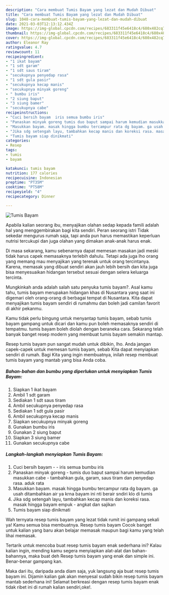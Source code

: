 ```yaml
---
description: "Cara membuat Tumis Bayam yang lezat dan Mudah Dibuat"
title: "Cara membuat Tumis Bayam yang lezat dan Mudah Dibuat"
slug: 1048-cara-membuat-tumis-bayam-yang-lezat-dan-mudah-dibuat
date: 2021-03-03T12:13:12.434Z
image: https://img-global.cpcdn.com/recipes/683311f45e6418c4/680x482cq70/tumis-bayam-foto-resep-utama.jpg
thumbnail: https://img-global.cpcdn.com/recipes/683311f45e6418c4/680x482cq70/tumis-bayam-foto-resep-utama.jpg
cover: https://img-global.cpcdn.com/recipes/683311f45e6418c4/680x482cq70/tumis-bayam-foto-resep-utama.jpg
author: Eleanor Ray
ratingvalue: 4.7
reviewcount: 11
recipeingredient:
- "1 ikat bayam"
- "1 sdt garam"
- "1 sdt saus tiram"
- "secukupnya penyedap rasa"
- "1 sdt gula pasir"
- "secukupnya kecap manis"
- "secukupnya minyak goreng"
- " bumbu iris"
- "2 siung baput"
- "3 siung bamer"
- "secukupnya cabe"
recipeinstructions:
- "Cuci bersih bayam  iris semua bumbu iris"
- "Panaskan minyak goreng tumis duo baput sampai harum kemudian masukkan cabe tambahkan gula, garam, saus tiram dan penyedap rasa. aduk rata"
- "Masukkan bayam. masak hingga bumbu tercampur rata dg bayam. ga usah ditambahkan air ya krna bayam ini nti berair sndiri klo di tumis"
- "Jika sdg setengah layu, tambahkan kecap manis dan koreksi rasa. masak hingga bayam empuk angkat dan sajikan"
- "Tumis bayam siap dinikmati"
categories:
- Resep
tags:
- tumis
- bayam

katakunci: tumis bayam 
nutrition: 177 calories
recipecuisine: Indonesian
preptime: "PT35M"
cooktime: "PT58M"
recipeyield: "4"
recipecategory: Dinner

---
```



![Tumis Bayam](https://img-global.cpcdn.com/recipes/683311f45e6418c4/680x482cq70/tumis-bayam-foto-resep-utama.jpg)

Apabila kalian seorang ibu, menyajikan olahan sedap kepada famili adalah hal yang menggembirakan bagi kita sendiri. Peran seorang istri Tidak sekedar mengurus rumah saja, tapi anda pun harus memastikan keperluan nutrisi tercukupi dan juga olahan yang dimakan anak-anak harus enak.

Di masa  sekarang, kamu sebenarnya dapat memesan masakan jadi meski tidak harus capek memasaknya terlebih dahulu. Tetapi ada juga lho orang yang memang mau menyajikan yang terenak untuk orang tercintanya. Karena, memasak yang dibuat sendiri akan jauh lebih bersih dan kita juga bisa menyesuaikan hidangan tersebut sesuai dengan selera keluarga tercinta. 



Mungkinkah anda adalah salah satu penyuka tumis bayam?. Asal kamu tahu, tumis bayam merupakan hidangan khas di Nusantara yang saat ini digemari oleh orang-orang di berbagai tempat di Nusantara. Kita dapat menyajikan tumis bayam sendiri di rumahmu dan boleh jadi camilan favorit di akhir pekanmu.

Kamu tidak perlu bingung untuk menyantap tumis bayam, sebab tumis bayam gampang untuk dicari dan kamu pun boleh memasaknya sendiri di tempatmu. tumis bayam boleh diolah dengan beraneka cara. Sekarang telah banyak banget resep modern yang membuat tumis bayam semakin mantap.

Resep tumis bayam pun sangat mudah untuk dibikin, lho. Anda jangan capek-capek untuk memesan tumis bayam, sebab Kita dapat menyiapkan sendiri di rumah. Bagi Kita yang ingin membuatnya, inilah resep membuat tumis bayam yang mantab yang bisa Anda coba.

<!--inarticleads1-->

##### Bahan-bahan dan bumbu yang diperlukan untuk menyiapkan Tumis Bayam:

1. Siapkan 1 ikat bayam
1. Ambil 1 sdt garam
1. Sediakan 1 sdt saus tiram
1. Ambil secukupnya penyedap rasa
1. Sediakan 1 sdt gula pasir
1. Ambil secukupnya kecap manis
1. Siapkan secukupnya minyak goreng
1. Gunakan  bumbu iris
1. Gunakan 2 siung baput
1. Siapkan 3 siung bamer
1. Gunakan secukupnya cabe




<!--inarticleads2-->

##### Langkah-langkah menyiapkan Tumis Bayam:

1. Cuci bersih bayam -  - iris semua bumbu iris
1. Panaskan minyak goreng - tumis duo baput sampai harum kemudian masukkan cabe - tambahkan gula, garam, saus tiram dan penyedap rasa. aduk rata
1. Masukkan bayam. masak hingga bumbu tercampur rata dg bayam. ga usah ditambahkan air ya krna bayam ini nti berair sndiri klo di tumis
1. Jika sdg setengah layu, tambahkan kecap manis dan koreksi rasa. masak hingga bayam empuk - angkat dan sajikan
1. Tumis bayam siap dinikmati




Wah ternyata resep tumis bayam yang lezat tidak rumit ini gampang sekali ya! Kamu semua bisa membuatnya. Resep tumis bayam Cocok banget untuk kalian yang baru akan belajar memasak maupun bagi kamu yang telah lihai memasak.

Tertarik untuk mencoba buat resep tumis bayam enak sederhana ini? Kalau kalian ingin, mending kamu segera menyiapkan alat-alat dan bahan-bahannya, maka buat deh Resep tumis bayam yang enak dan simple ini. Benar-benar gampang kan. 

Maka dari itu, daripada anda diam saja, yuk langsung aja buat resep tumis bayam ini. Dijamin kalian gak akan menyesal sudah bikin resep tumis bayam mantab sederhana ini! Selamat berkreasi dengan resep tumis bayam enak tidak ribet ini di rumah kalian sendiri,oke!.

